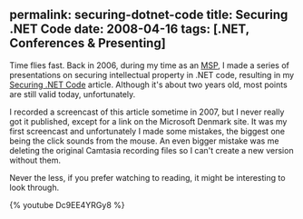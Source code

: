 permalink: securing-dotnet-code
title: Securing .NET Code
date: 2008-04-16
tags: [.NET, Conferences & Presenting]
---
Time flies fast. Back in 2006, during my time as an [MSP](http://en.wikipedia.org/wiki/Microsoft_Student_Partners), I made a series of presentations on securing intellectual property in .NET code, resulting in my [Securing .NET Code](/securing-dotnet-code-article/) article. Although it's about two years old, most points are still valid today, unfortunately.

<!-- more -->

I recorded a screencast of this article sometime in 2007, but I never really got it published, except for a link on the Microsoft Denmark site. It was my first screencast and unfortunately I made some mistakes, the biggest one being the click sounds from the mouse. An even bigger mistake was me deleting the original Camtasia recording files so I can't create a new version without them.

Never the less, if you prefer watching to reading, it might be interesting to look through.


{% youtube Dc9EE4YRGy8 %}
